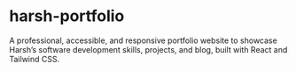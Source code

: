 # harsh-portfolio
A professional, accessible, and responsive portfolio website to showcase Harsh’s software development skills, projects, and blog, built with React and Tailwind CSS.
